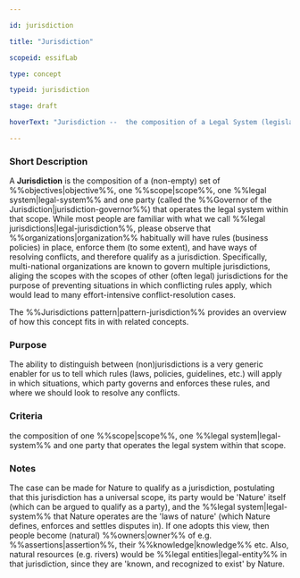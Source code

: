 ```yaml
---

id: jurisdiction

title: "Jurisdiction"

scopeid: essifLab

type: concept

typeid: jurisdiction

stage: draft

hoverText: "Jurisdiction --  the composition of a Legal System (legislation, enforcement thereof, and conflict resolution), a Party that governs that Legal System, a scope within which that Legal System is operational, and one or more Objectives for the purpose of which the Legal System is operated."

---
```




### Short Description

A **Jurisdiction** is the composition of a (non-empty) set of %%objectives|objective%%, one %%scope|scope%%, one %%legal system|legal-system%% and one party (called the %%Governor of the Jurisdiction|jurisdiction-governor%%) that operates the legal system within that scope. While most people are familiar with what we call %%legal jurisdictions|legal-jurisdiction%%, please observe that %%organizations|organization%% habitually will have rules (business policies) in place, enforce them (to some extent), and have ways of resolving conflicts, and therefore qualify as a jurisdiction. Specifically, multi-national organizations are known to govern multiple jurisdictions, aliging the scopes with the scopes of other (often legal) jurisdictions for the purpose of preventing situations in which conflicting rules apply, which would lead to many effort-intensive conflict-resolution cases.



The %%Jurisdictions pattern|pattern-jurisdiction%% provides an overview of how this concept fits in with related concepts.



### Purpose

The ability to distinguish between (non)jurisdictions is a very generic enabler for us to tell which rules (laws, policies, guidelines, etc.) will apply in which situations, which party governs and enforces these rules, and where we should look to resolve any conflicts.



### Criteria

the composition of one %%scope|scope%%, one %%legal system|legal-system%% and one party that operates the legal system within that scope.



### Notes

The case can be made for Nature to qualify as a jurisdiction, postulating that this jurisdiction has a universal scope, its party would be 'Nature' itself (which can be argued to qualify as a party), and the %%legal system|legal-system%% that Nature operates are the 'laws of nature' (which Nature defines, enforces and settles disputes in). If one adopts this view, then people become (natural) %%owners|owner%% of e.g. %%assertions|assertion%%, their %%knowledge|knowledge%% etc. Also, natural resources (e.g. rivers) would be %%legal entities|legal-entity%% in that jurisdiction, since they are 'known, and recognized to exist' by Nature.
